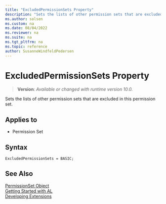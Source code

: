 ```yaml
---
title: "ExcludedPermissionSets Property"
description: "Sets the lists of other permission sets that are excluded in this permission set."
ms.author: solsen
ms.custom: na
ms.date: 08/04/2022
ms.reviewer: na
ms.suite: na
ms.tgt_pltfrm: na
ms.topic: reference
author: SusanneWindfeldPedersen
---
```

[//]: # (START>DO_NOT_EDIT)
[//]: # (IMPORTANT:Do not edit any of the content between here and the END>DO_NOT_EDIT.)
[//]: # (Any modifications should be made in the .xml files in the ModernDev repo.)
# ExcludedPermissionSets Property
> **Version**: _Available or changed with runtime version 10.0._

Sets the lists of other permission sets that are excluded in this permission set.

## Applies to
-   Permission Set

## Syntax

```al
ExcludedPermissionSets = BASIC;
```

[//]: # (IMPORTANT: END>DO_NOT_EDIT)
## See Also  

[PermissionSet Object](../devenv-permissionset-object.md)  
[Getting Started with AL](../devenv-get-started.md)  
[Developing Extensions](../devenv-dev-overview.md)  